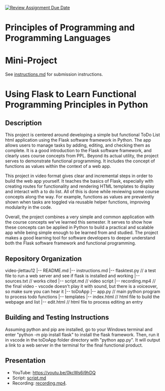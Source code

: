 [![Review Assignment Due Date](https://classroom.github.com/assets/deadline-readme-button-22041afd0340ce965d47ae6ef1cefeee28c7c493a6346c4f15d667ab976d596c.svg)](https://classroom.github.com/a/skJdUf3s)
# Principles of Programming and Programming Languages
# Mini-Project

See [instructions.md](instructions.md) for submission instructions.

# Using Flask to Learn Functional Programming Principles in Python

## Description

This project is centered around developing a simple but functional ToDo List html application using the Flask software framework in Python. The app allows users to manage tasks by adding, editing, and checking them as complete. It is a good introduction to the Flask software framework, and clearly uses course concepts from PPL. Beyond its actual utility, the project serves to demonstrate functional programming. It includes the concept of functions as values within the context of a web app.

This project in video format gives clear and incremental steps in order to build the web app yourself. It teaches the basics of Flask, especially with creating routes for functionality and rendering HTML templates to display and interact with a to do list. All of this is done while reviewing some course concepts along the way. For example, functions as values are prevalently shown when tasks are toggled via reusable helper functions, improving modularity in the code. 

Overall, the project combines a very simple and common application with the course concepts we've learned this semester. It serves to show how these concepts can be applied in Python to build a practical and scalable app while being simple enough to be learned from and studied. The project makes a good learning tool for software developers to deeper understand both the Flask software framework and functional programming.

## Repository Organization

video-jlettau12
|-- README.md
|-- instructions.md
|-- flasktest.py // a test file to run a web server and see if flask is installed and working
|-- sources.txt // works cited
|-- script.md // video script
|-- recording.mp4 // the final video - vscode doesn't play it with sound, but there is a voiceover, so make sure you can hear it
|-- toDoApp
    |-- app.py // main python program to process todo functions
    |-- templates
        |-- index.html // html file to build the webpage and list
        |-- edit.html // html file to process editing an entry


## Building and Testing Instructions

Assuming python and pip are installed, go to your Windows terminal and enter "python -m pip install flask" to install the flask framework. Then, run it in vscode in the toDoApp folder directory with "python app.py". It will output a link to a web server in the terminal for the final functional product.

## Presentation

- YouTube: https://youtu.be/0kcWs6j9hDQ
- Script: [script.md](script.md)
- Recording: [recording.mp4](recording.mp4).
